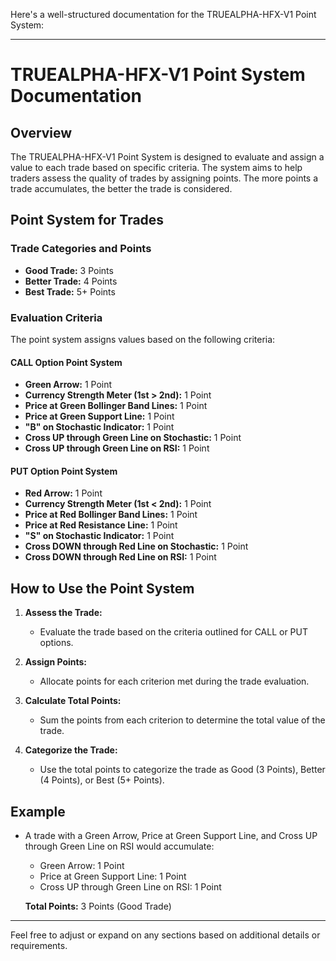Here's a well-structured documentation for the TRUEALPHA-HFX-V1 Point System:

---

# TRUEALPHA-HFX-V1 Point System Documentation

## Overview

The TRUEALPHA-HFX-V1 Point System is designed to evaluate and assign a value to each trade based on specific criteria. The system aims to help traders assess the quality of trades by assigning points. The more points a trade accumulates, the better the trade is considered.

## Point System for Trades

### Trade Categories and Points

- **Good Trade:** 3 Points
- **Better Trade:** 4 Points
- **Best Trade:** 5+ Points

### Evaluation Criteria

The point system assigns values based on the following criteria:

#### CALL Option Point System

- **Green Arrow:** 1 Point
- **Currency Strength Meter (1st > 2nd):** 1 Point
- **Price at Green Bollinger Band Lines:** 1 Point
- **Price at Green Support Line:** 1 Point
- **"B" on Stochastic Indicator:** 1 Point
- **Cross UP through Green Line on Stochastic:** 1 Point
- **Cross UP through Green Line on RSI:** 1 Point

#### PUT Option Point System

- **Red Arrow:** 1 Point
- **Currency Strength Meter (1st < 2nd):** 1 Point
- **Price at Red Bollinger Band Lines:** 1 Point
- **Price at Red Resistance Line:** 1 Point
- **"S" on Stochastic Indicator:** 1 Point
- **Cross DOWN through Red Line on Stochastic:** 1 Point
- **Cross DOWN through Red Line on RSI:** 1 Point

## How to Use the Point System

1. **Assess the Trade:**
   - Evaluate the trade based on the criteria outlined for CALL or PUT options.
   
2. **Assign Points:**
   - Allocate points for each criterion met during the trade evaluation.

3. **Calculate Total Points:**
   - Sum the points from each criterion to determine the total value of the trade.

4. **Categorize the Trade:**
   - Use the total points to categorize the trade as Good (3 Points), Better (4 Points), or Best (5+ Points).

## Example

- A trade with a Green Arrow, Price at Green Support Line, and Cross UP through Green Line on RSI would accumulate:
  - Green Arrow: 1 Point
  - Price at Green Support Line: 1 Point
  - Cross UP through Green Line on RSI: 1 Point

  **Total Points:** 3 Points (Good Trade)

---

Feel free to adjust or expand on any sections based on additional details or requirements.
